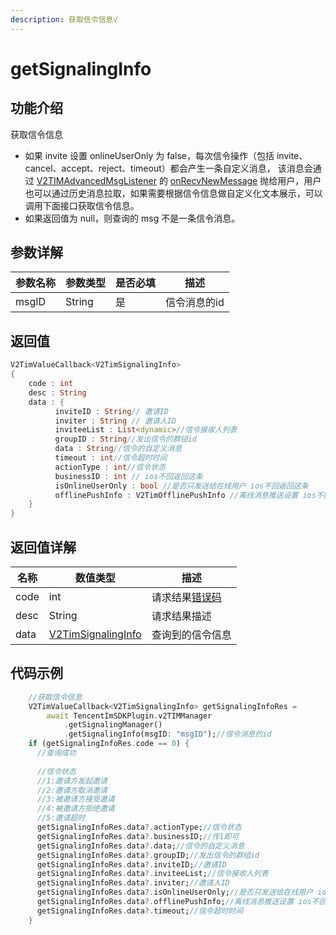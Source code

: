 ```yaml
---
description: 获取信令信息√
---
```


# getSignalingInfo

## 功能介绍

获取信令信息

* 如果 invite 设置 onlineUserOnly 为 false，每次信令操作（包括 invite、cancel、accept、reject、timeout）都会产生一条自定义消息， 该消息会通过 [V2TIMAdvancedMsgListener](../guan-jian-lei/listener/v2timadvancedmsglistener.md) 的 [onRecvNewMessage](../callbacks/onrecvnewmessagecallback.md) 抛给用户，用户也可以通过历史消息拉取，如果需要根据信令信息做自定义化文本展示，可以调用下面接口获取信令信息。
* 如果返回值为 null，则查询的 msg 不是一条信令消息。

## 参数详解

| 参数名称  | 参数类型   | 是否必填 | 描述      |
| ----- | ------ | ---- | ------- |
| msgID | String | 是    | 信令消息的id |

## 返回值

```dart
V2TimValueCallback<V2TimSignalingInfo>
{
    code : int
    desc : String
    data : {
          inviteID : String// 邀请ID
          inviter : String // 邀请人ID
          inviteeList : List<dynamic>//信令接收人列表
          groupID : String//发出信令的群组id
          data : String//信令的自定义消息
          timeout : int//信令超时时间
          actionType : int//信令状态
          businessID : int // ios不回返回这条
          isOnlineUserOnly : bool //是否只发送给在线用户 ios不回返回这条
          offlinePushInfo : V2TimOfflinePushInfo //离线消息推送设置 ios不回返回这条
    }
}
```

## 返回值详解

| 名称   | 数值类型                                                                 | 描述                                                             |
| ---- | -------------------------------------------------------------------- | -------------------------------------------------------------- |
| code | int                                                                  | 请求结果[错误码](https://cloud.tencent.com/document/product/269/1671) |
| desc | String                                                               | 请求结果描述                                                         |
| data | [V2TimSignalingInfo](../guan-jian-lei/message/v2timsignalinginfo.md) | 查询到的信令信息                                                       |

## 代码示例

```dart
    //获取信令信息
    V2TimValueCallback<V2TimSignalingInfo> getSignalingInfoRes =
        await TencentImSDKPlugin.v2TIMManager
            .getSignalingManager()
            .getSignalingInfo(msgID: "msgID");//信令消息的id
    if (getSignalingInfoRes.code == 0) {
      //查询成功
      
      //信令状态
      //1:邀请方发起邀请
      //2:邀请方取消邀请
      //3:被邀请方接受邀请
      //4:被邀请方拒绝邀请
      //5:邀请超时
      getSignalingInfoRes.data?.actionType;//信令状态
      getSignalingInfoRes.data?.businessID;//传1即可
      getSignalingInfoRes.data?.data;//信令的自定义消息
      getSignalingInfoRes.data?.groupID;//发出信令的群组id
      getSignalingInfoRes.data?.inviteID;//邀请ID
      getSignalingInfoRes.data?.inviteeList;//信令接收人列表
      getSignalingInfoRes.data?.inviter;//邀请人ID
      getSignalingInfoRes.data?.isOnlineUserOnly;//是否只发送给在线用户 ios不回返回这条
      getSignalingInfoRes.data?.offlinePushInfo;//离线消息推送设置 ios不回返回这条
      getSignalingInfoRes.data?.timeout;//信令超时时间
    }
```

